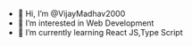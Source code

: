 - 👋 Hi, I’m @VijayMadhav2000
- 👀 I’m interested in Web Development
- 🌱 I’m currently learning React JS,Type Script

<!---
VijayMadhav2000/VijayMadhav2000 is a ✨ special ✨ repository because its `README.md` (this file) appears on your GitHub profile.
You can click the Preview link to take a look at your changes.
--->
